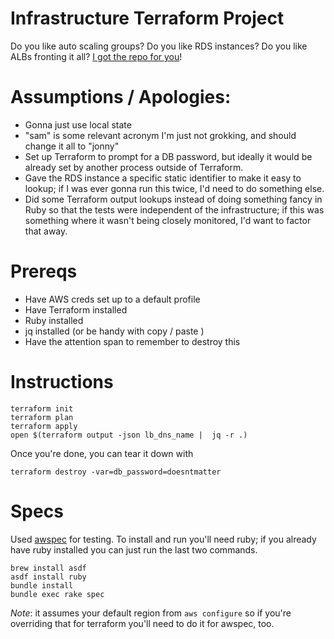 # Infrastructure Terraform Project #

Do you like auto scaling groups? Do you like RDS instances? Do you like ALBs fronting it all? [I got the repo for you](https://youtu.be/JGhoLcsr8GA?t=33)!

# Assumptions / Apologies:
* Gonna just use local state 
* "sam" is some relevant acronym I'm just not grokking, and should change it all to "jonny"
* Set up Terraform to prompt for a DB password, but ideally it would be already set by another process outside of Terraform.
* Gave the RDS instance a specific static identifier to make it easy to lookup; if I was ever gonna run this twice, I'd need to do something else.
* Did some Terraform output lookups instead of doing something fancy in Ruby so that the tests were independent of the infrastructure; if this was something where it wasn't being closely monitored, I'd want to factor that away.

# Prereqs
* Have AWS creds set up to a default profile
* Have Terraform installed
* Ruby installed
* jq installed (or be handy with copy / paste )
* Have the attention span to remember to destroy this 

# Instructions

	terraform init
	terraform plan
    terraform apply 
    open $(terraform output -json lb_dns_name |  jq -r .)

Once you're done, you can tear it down with

	terraform destroy -var=db_password=doesntmatter

# Specs

Used [awspec](https://github.com/k1LoW/awspec/) for testing. To install and run you'll need ruby; if you already have ruby installed you can just run the last two commands. 

	brew install asdf
	asdf install ruby
	bundle install
	bundle exec rake spec

*Note*: it assumes your default region from `aws configure` so if you're overriding that for terraform you'll need to do it for awspec, too.
